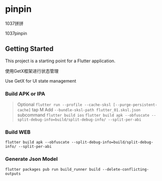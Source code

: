 # pinpin

1037拼拼

1037pinpin

## Getting Started

This project is a starting point for a Flutter application.

使用GetX框架进行状态管理

Use GetX for UI state management

### Build APK or IPA

> Optional 
> `flutter run --profile --cache-sksl [--purge-persistent-cache]`
> tap M
> Add `--bundle-sksl-path flutter_01.sksl.json` subcommand
`flutter build ios`
`flutter build apk --obfuscate --split-debug-info=build/split-debug-info/ --split-per-abi`

### Build WEB

`flutter build apk --obfuscate --split-debug-info=build/split-debug-info/ --split-per-abi`

### Generate Json Model

`flutter packages pub run build_runner build --delete-conflicting-outputs`